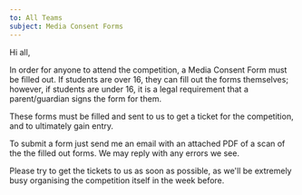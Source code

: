 ```yaml
---
to: All Teams
subject: Media Consent Forms
---
```


Hi all,

In order for anyone to attend the competition, a Media Consent Form must be filled out. If students are over 16, they can fill out the forms themselves; however, if students are under 16, it is a legal requirement that a parent/guardian signs the form for them.

These forms must be filled and sent to us to get a ticket for the competition, and to ultimately gain entry.

To submit a form just send me an email with an attached PDF of a scan of the the filled out forms. We may reply with any errors we see.

Please try to get the tickets to us as soon as possible, as we'll be extremely busy organising the competition itself in the week before.
